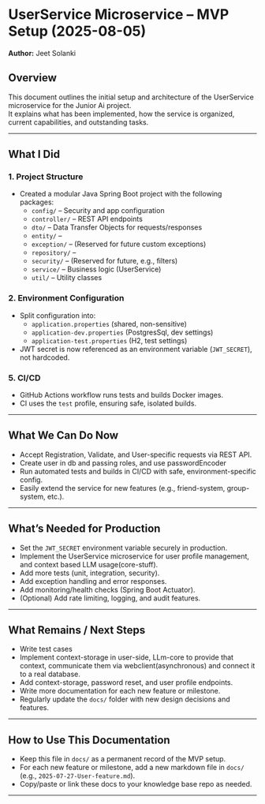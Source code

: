 # UserService Microservice – MVP Setup (2025-08-05)
**Author:** Jeet Solanki

## Overview
This document outlines the initial setup and architecture of the UserService microservice for the Junior Ai project.  
It explains what has been implemented, how the service is organized, current capabilities, and outstanding tasks.

---


## What I Did

### 1. **Project Structure**
- Created a modular Java Spring Boot project with the following packages:
    - `config/` – Security and app configuration
    - `controller/` – REST API endpoints
    - `dto/` – Data Transfer Objects for requests/responses
    - `entity/` – 
    - `exception/` – (Reserved for future custom exceptions)
    - `repository/` – 
    - `security/` – (Reserved for future, e.g., filters)
    - `service/` – Business logic (UserService)
    - `util/` – Utility classes

### 2. **Environment Configuration**
- Split configuration into:
    - `application.properties` (shared, non-sensitive)
    - `application-dev.properties` (PostgresSql, dev settings)
    - `application-test.properties` (H2, test settings)
- JWT secret is now referenced as an environment variable (`JWT_SECRET`), not hardcoded.


### 5. **CI/CD**
- GitHub Actions workflow runs tests and builds Docker images.
- CI uses the `test` profile, ensuring safe, isolated builds.

---


## What We Can Do Now

- Accept Registration, Validate, and User-specific requests via REST API.
- Create user in db and passing roles, and use passwordEncoder
- Run automated tests and builds in CI/CD with safe, environment-specific config.
- Easily extend the service for new features (e.g., friend-system, group-system, etc.).

---

## What’s Needed for Production

- Set the `JWT_SECRET` environment variable securely in production.
- Implement the UserService microservice for user profile management, and context based LLM usage(core-stuff).
- Add more tests (unit, integration, security).
- Add exception handling and error responses.
- Add monitoring/health checks (Spring Boot Actuator).
- (Optional) Add rate limiting, logging, and audit features.

---

## What Remains / Next Steps

- Write test cases
- Implement context-storage in user-side, LLm-core to provide that context, communicate them via webclient(asynchronous) and connect it to a real database.
- Add context-storage, password reset, and user profile endpoints.
- Write more documentation for each new feature or milestone.
- Regularly update the `docs/` folder with new design decisions and features.

---

## How to Use This Documentation

- Keep this file in `docs/` as a permanent record of the MVP setup.
- For each new feature or milestone, add a new markdown file in `docs/` (e.g., `2025-07-27-User-feature.md`).
- Copy/paste or link these docs to your knowledge base repo as needed.

---